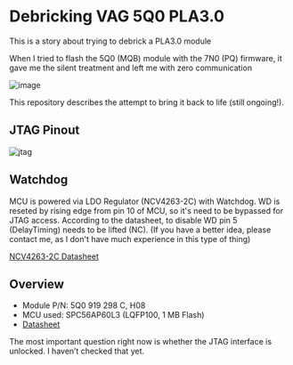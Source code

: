 # Debricking VAG 5Q0 PLA3.0
This is a story about trying to debrick a PLA3.0 module



When I tried to flash the 5Q0 (MQB) module with the 7N0 (PQ) firmware, it gave me the silent treatment and left me with zero communication

![image](https://github.com/user-attachments/assets/e4c1b6f5-09e4-42e7-a3d9-83939899047b)

This repository describes the attempt to bring it back to life (still ongoing!).

## JTAG Pinout
![jtag](https://github.com/user-attachments/assets/49b42cec-dd76-44a0-92d1-e65852e6f4d3)


## Watchdog

MCU is powered via LDO Regulator (NCV4263-2C) with Watchdog. WD is reseted by rising edge from pin 10 of MCU, so it's need to be bypassed for JTAG access. According to the datasheet, to disable WD pin 5 (DelayTiming) needs to be lifted (NC). (If you have a better idea, please contact me, as I don't have much experience in this type of thing)


[NCV4263-2C Datasheet](https://www.onsemi.com/download/data-sheet/pdf/ncv4263-2c-d.pdf)

## Overview 

- Module P/N: 5Q0 919 298 C, H08
- MCU used: SPC56AP60L3 (LQFP100, 1 MB Flash)
- [Datasheet](https://www.st.com/en/automotive-microcontrollers/spc56ap60l3.html)

The most important question right now is whether the JTAG interface is unlocked. I haven’t checked that yet.
